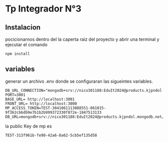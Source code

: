 # Tp Integrador N°3

## Instalacion

pocicionarnos dentro del la caperta raiz del proyecto y abrir una terminal y ejecutar el comando

```
npm install

```
## variables

generar un archivo .env donde se configuraran las sigueintes variables.
```
DB_URL_CONNECTION="mongodb+srv://nico301188:EduIt2024@products.kjpndol.mongodb.net/products"
PORT=3001
BASE_URL= http://localhost:3001
FRONT_URL= http://localhost:3000
MP_ACCESS_TOKEN=TEST-3041061113088551-061015-9f362cb6db9e7b1b2b999372330f872e-1847513133
DB_URL=mongodb+srv://nico301188:EduIt2024@products.kjpndol.mongodb.net/products
```
la public Key de mp es 
```
TEST-313f961b-fe90-42a6-8a62-5cb5ef135d58
```